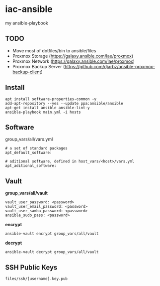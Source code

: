 # iac-ansible
my ansible-playbook

## TODO
* Move most of dotfiles/bin to ansible/files
* Proxmox Storage (https://galaxy.ansible.com/lae/proxmox)
* Proxmox Network (https://galaxy.ansible.com/lae/proxmox)
* Proxmox Backup Server (https://github.com/djarbz/ansible-proxmox-backup-client)

## Install
```
apt install software-properties-common -y
add-apt-repository --yes --update ppa:ansible/ansible
apt-get install ansible ansible-lint-y
ansible-playbook main.yml -i hosts
```

## Software

group_vars/all/vars.yml
```
# a set of standard packages
apt_default_software:

# aditional software, defined in host_vars/<host>/vars.yml
apt_aditional_software:
```
## Vault

**group_vars/all/vault**
```
vault_user_password: <password>
vault_user_email_password: <password>
vault_user_samba_password: <password>
ansible_sudo_pass: <password>
```

**encrypt**
```
ansible-vault encrypt group_vars/all/vault
```

**decrypt**
```
ansible-vault decrypt group_vars/all/vault
```
## SSH Public Keys
```
files/ssh/[username].key.pub
```